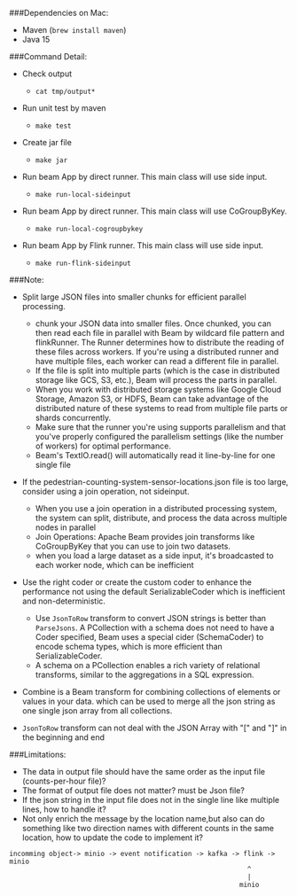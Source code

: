 ###Dependencies on Mac:
* Maven (`brew install maven`)
* Java 15

###Command Detail:
* Check output
    * `cat tmp/output*`
* Run unit test by maven
  * `make test`
* Create jar file
  * `make jar`
* Run beam App by direct runner. This main class will use side input.
  * `make run-local-sideinput`

* Run beam App by direct runner. This main class will use CoGroupByKey.
  * `make run-local-cogroupbykey`

* Run beam App by Flink runner. This main class will use side input.
  * `make run-flink-sideinput`



###Note:
- Split large JSON files into smaller chunks for efficient parallel processing.
  - chunk your JSON data into smaller files. Once chunked, you can then read each file in parallel with Beam by wildcard file pattern and flinkRunner. The Runner determines how to distribute the reading of these files across workers. If you're using a distributed runner and have multiple files, each worker can read a different file in parallel.
  - If the file is split into multiple parts (which is the case in distributed storage like GCS, S3, etc.), Beam will process the parts in parallel.
  - When you work with distributed storage systems like Google Cloud Storage, Amazon S3, or HDFS, Beam can take advantage of the distributed nature of these systems to read from multiple file parts or shards concurrently.
  - Make sure that the runner you're using supports parallelism and that you've properly configured the parallelism settings (like the number of workers) for optimal performance.
  - Beam's TextIO.read() will automatically read it line-by-line for one single file




- If the pedestrian-counting-system-sensor-locations.json file is too large, consider using a join operation, not sideinput.
  - When you use a join operation in a distributed processing system, the system can split, distribute, and process the data across multiple nodes in parallel  
  - Join Operations: Apache Beam provides join transforms like CoGroupByKey that you can use to join two datasets.
  - when you load a large dataset as a side input, it's broadcasted to each worker node, which can be inefficient 


- Use the right coder or create the custom coder to enhance the performance not using the default SerializableCoder which is inefficient and non-deterministic.
  - Use `JsonToRow` transform to convert JSON strings is better than `ParseJsons`. A PCollection with a schema does not need to have a Coder specified, Beam uses a special cider (SchemaCoder) to encode schema types, which is more efficient than SerializableCoder.
  - A schema on a PCollection enables a rich variety of relational transforms, similar to the aggregations in a SQL expression.


- Combine is a Beam transform for combining collections of elements or values in your data. which can be used to merge all the json string as one single json array from all collections.


- `JsonToRow` transform can not deal with the JSON Array with "[" and "]" in the beginning and end

###Limitations:
- The data in output file should have the same order as the input file (counts-per-hour file)?
- The format of output file does not matter? must be Json file?
- If the json string in the input file does not in the single line like multiple lines, how to handle it?
- Not only enrich the message by the location name,but also can do something like two direction names with different counts in the same location, how to update the code to implement it? 



```
incomming object-> minio -> event notification -> kafka -> flink -> minio
                                                            ^
                                                            |
                                                          minio
```





